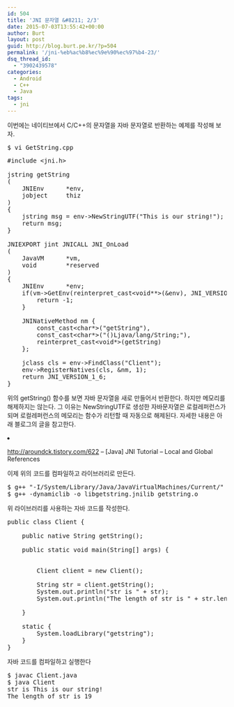 ```yaml
---
id: 504
title: 'JNI 문자열 &#8211; 2/3'
date: 2015-07-03T13:55:42+00:00
author: Burt
layout: post
guid: http://blog.burt.pe.kr/?p=504
permalink: '/jni-%eb%ac%b8%ec%9e%90%ec%97%b4-23/'
dsq_thread_id:
  - "3902439578"
categories:
  - Android
  - C++
  - Java
tags:
  - jni
---
```

<p class="p1">
  <span class="s1">이번에는 네이티브에서 C/C++의 문자열을 자바 문자열로 반환하는 예제를 작성해 보자. </span><!--more-->
</p>

<pre class="lang:default decode:true ">$ vi GetString.cpp</pre>

<pre class="lang:default decode:true ">#include &lt;jni.h&gt;

jstring getString
(
    JNIEnv      *env,
    jobject     thiz
)
{
    jstring msg = env-&gt;NewStringUTF("This is our string!");
    return msg;
}

JNIEXPORT jint JNICALL JNI_OnLoad
(
    JavaVM      *vm,
    void        *reserved
)
{
    JNIEnv      *env;
    if(vm-&gt;GetEnv(reinterpret_cast&lt;void**&gt;(&env), JNI_VERSION_1_6)) {
        return -1;
    }
    
    JNINativeMethod nm {
        const_cast&lt;char*&gt;("getString"),
        const_cast&lt;char*&gt;("()Ljava/lang/String;"),
        reinterpret_cast&lt;void*&gt;(getString)
    };
    
    jclass cls = env-&gt;FindClass("Client");
    env-&gt;RegisterNatives(cls, &nm, 1);
    return JNI_VERSION_1_6;
}</pre>

<p class="p1">
  <span class="s1">위의 getString() 함수를 보면 자바 문자열을 새로 만들어서 반환한다. 하지만 메모리를 해제하지는 않는다. 그 이유는 NewStringUTF로 생성한 자바문자열은 로컬레퍼런스가 되며 로컬레퍼런스의 메모리는 함수가 리턴할 때 자동으로 해제된다. 자세한 내용은 아래 블로그의 글을 참고한다.</span>
</p>

<li class="p1">
  <p class="p1">
    <span class="s1"><a href="http://aroundck.tistory.com/622">http://aroundck.tistory.com/622</a></span><span class="s2"> &#8211; [Java] JNI Tutorial &#8211; Local and Global References</span>
  </p>
</li>

<p class="p1">
  <span class="s1">이제 위의 코드를 컴파일하고 라이브러리로 만든다.</span>
</p>

<pre class="lang:default decode:true ">$ g++ "-I/System/Library/Java/JavaVirtualMachines/Current/" -std=c++11 -c GetString.cpp
$ g++ -dynamiclib -o libgetstring.jnilib getstring.o</pre>

<p class="p1">
  <span class="s1">위 라이브러리를 사용하는 자바 코드를 작성한다.</span>
</p>

<pre class="lang:default decode:true ">public class Client {

    public native String getString();
    
    public static void main(String[] args) {
        
        
        Client client = new Client();
        
        String str = client.getString();
        System.out.println("str is " + str);
        System.out.println("The length of str is " + str.length());
        
    }
    
    static {
        System.loadLibrary("getstring");
    }
}</pre>

<p class="p1">
  <span class="s1">자바 코드를 컴파일하고 실행한다</span>
</p>

<pre class="lang:default decode:true ">$ javac Client.java
$ java Client
str is This is our string!
The length of str is 19</pre>

&nbsp;